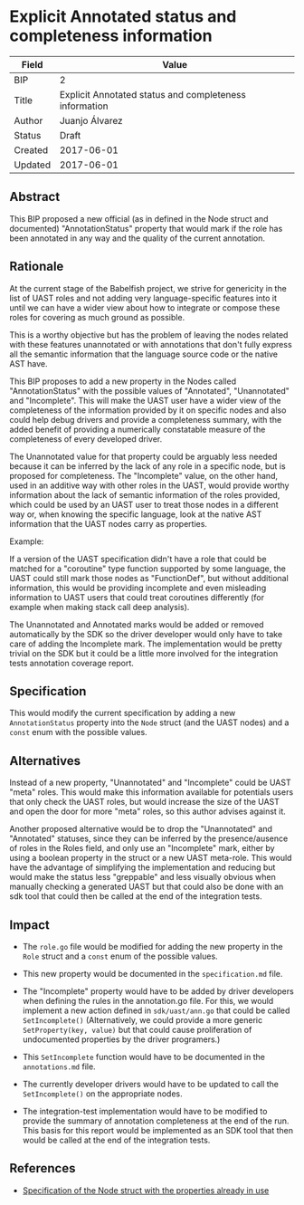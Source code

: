 # Explicit Annotated status and completeness information

| Field | Value |
| --- | --- |
| BIP | 2 |
| Title | Explicit Annotated status and completeness information |
| Author | Juanjo Álvarez |
| Status | Draft |
| Created | 2017-06-01 |
| Updated | 2017-06-01 |

## Abstract

This BIP proposed a new official (as in defined in the Node struct and
documented) "AnnotationStatus" property that would mark if the role has been
annotated in any way and the quality of the current annotation.

## Rationale

At the current stage of the Babelfish project, we strive for genericity in the list
of UAST roles and not adding very language-specific features into it until we can
have a wider view about how to integrate or compose these roles for covering as
much ground as possible. 

This is a worthy objective but has the problem of leaving the nodes related with
these features unannotated or with annotations that don't fully express all
the semantic information that the language source code or the native AST have.

This BIP proposes to add a new property in the Nodes called "AnnotationStatus"
with the possible values of "Annotated", "Unannotated" and "Incomplete". This will
make the UAST user have a wider view of the completeness of the information
provided by it on specific nodes and also could help debug drivers and provide a
completeness summary, with the added benefit of providing a numerically
constatable measure of the completeness of every developed driver.

The Unannotated value for that property could be arguably less needed because it
can be inferred by the lack of any role in a specific node, but is proposed for
completeness. The "Incomplete" value, on the other hand, used in an additive way
with other roles in the UAST, would provide worthy information about the lack of
semantic information of the roles provided, which could be used by an UAST user to
treat those nodes in a different way or, when knowing the specific language, look
at the native AST information that the UAST nodes carry as properties.

Example:

If a version of the UAST specification didn't have a role that could be matched
for a "coroutine" type function supported by some language, the UAST could still
mark those nodes as "FunctionDef", but without additional information, this would be
providing incomplete and even misleading information to UAST users that could
treat coroutines differently (for example when making stack call deep analysis).

The Unannotated and Annotated marks would be added or removed automatically 
by the SDK so the driver developer would only have to take care of adding the 
Incomplete mark. The implementation would be pretty trivial on the SDK but it
could be a little more involved for the integration tests annotation coverage
report.

## Specification

This would modify the current specification by adding a new `AnnotationStatus`
property into the `Node` struct (and the UAST nodes) and a `const` enum with
the possible values.

## Alternatives

Instead of a new property, "Unannotated" and "Incomplete" could be UAST "meta"
roles. This would make this information available for potentials users that only
check the UAST roles, but would increase the size of the UAST and open the door
for more "meta" roles, so this author advises against it.

Another proposed alternative would be to drop the "Unannotated" and "Annotated"
statuses, since they can be inferred by the presence/ausence of roles in the Roles
field, and only use an "Incomplete" mark, either by using a boolean property in
the struct or a new UAST meta-role. This would have the advantage of simplifying
the implementation and reducing but would make the status less "greppable" and
less visually obvious when manually checking a generated UAST but that could also
be done with an sdk tool that could then be called at the end of the integration 
tests.

## Impact

- The `role.go` file would be modified for adding the new property in the `Role`
  struct and a `const` enum of the possible values.

- This new property would be documented in the `specification.md` file.

-  The "Incomplete" property would have to be added by driver developers when
   defining the rules in the annotation.go file. For this, we would implement a
   new action defined in `sdk/uast/ann.go` that could be called `SetIncomplete()`
   (Alternatively, we could provide a more generic `SetProperty(key, value)` but
   that could cause proliferation of undocumented properties by the driver
   programers.)

- This `SetIncomplete` function would have to be documented in the
  `annotations.md` file.

- The currently developer drivers would have to be updated to call the
  `SetIncomplete()` on the appropriate nodes.

- The integration-test implementation would have to be modified to provide the
  summary of annotation completeness at the end of the run. This basis for this
  report would be implemented as an SDK tool that then would be called at the
  end of the integration tests.


## References

- [Specification of the Node struct with the properties already in use](https://doc.bblf.sh/uast/specification.html)

